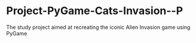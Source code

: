 # Project-PyGame-Cats-Invasion--P
The study project aimed at recreating the iconic Alien Invasion game using PyGame
